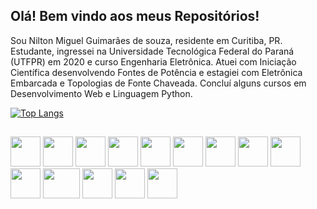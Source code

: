 ## Olá! Bem vindo aos meus Repositórios!

Sou Nilton Miguel Guimarães de souza, residente em Curitiba, PR. Estudante, ingressei na Universidade Tecnológica Federal do Paraná (UTFPR) em 2020 e curso Engenharia Eletrônica. Atuei com Iniciação Científica desenvolvendo Fontes de Potência e estagiei com Eletrônica Embarcada e Topologias de Fonte Chaveada. Concluí alguns cursos em Desenvolvimento Web e Linguagem Python.

[![Top Langs](https://github-readme-stats.vercel.app/api/top-langs/?username=nilton-miguel&layout=donut&theme=github_dark&hide_border=true&bg_color=0000)](https://github.com/anuraghazra/github-readme-stats)

##

<div>
    <img src="https://cdn.jsdelivr.net/gh/devicons/devicon/icons/c/c-original.svg" width=48 height=48/>
    <img src="https://cdn.jsdelivr.net/gh/devicons/devicon/icons/python/python-original.svg" width=48 height=48/>
    <img src="https://cdn.jsdelivr.net/gh/devicons/devicon@latest/icons/numpy/numpy-original.svg" width=48 height=48/>
    <img src="https://cdn.jsdelivr.net/gh/devicons/devicon@latest/icons/matplotlib/matplotlib-original.svg" width=48 height=48/>
    <img src="https://cdn.jsdelivr.net/gh/devicons/devicon/icons/html5/html5-original.svg" width=48 height=48/>
    <img src="https://cdn.jsdelivr.net/gh/devicons/devicon@latest/icons/css3/css3-original.svg" width=48 height=48/>
    <img src="https://cdn.jsdelivr.net/gh/devicons/devicon/icons/vscode/vscode-original.svg" width=48 height=48/>
    <img src="https://cdn.jsdelivr.net/gh/devicons/devicon/icons/git/git-original.svg" width=48 height=48/>
    <img src="https://cdn.jsdelivr.net/gh/devicons/devicon/icons/linux/linux-original.svg" width=48 height=48/>
    <img src="https://cdn.jsdelivr.net/gh/devicons/devicon/icons/godot/godot-original.svg" width=48 height=48/>
    <img src="https://upload.wikimedia.org/wikipedia/commons/thumb/0/0c/Blender_logo_no_text.svg/1200px-Blender_logo_no_text.svg.png"width=59 height=48/>
    <img src="https://cdn.jsdelivr.net/gh/devicons/devicon/icons/arduino/arduino-original-wordmark.svg" width=48 height=48/>
    <img src="https://cdn.jsdelivr.net/gh/devicons/devicon@latest/icons/markdown/markdown-original.svg" width=48 height=48/>
    <img src="https://cdn.jsdelivr.net/gh/devicons/devicon@latest/icons/latex/latex-original.svg" width=48 height=48/>
          
           
</div>

<!-- **Nilton-Miguel/Nilton-Miguel** is a ✨ _special_ ✨ repository because its `README.md` (this file) appears on your GitHub profile. -->

